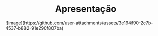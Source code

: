 <h1 align="center"> Apresentação </h1> ![image](https://github.com/user-attachments/assets/3e194f90-2c7b-4537-b882-91e290f807ba)

